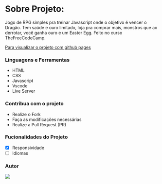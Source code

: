 # Sobre Projeto:

Jogo de RPG simples pra treinar Javascript onde o objetivo é vencer o Dragão. Tem saúde e ouro limitado, loja pra comprar mais, monstros que ao derrotar, você ganha ouro e um Easter Egg. Feito no curso TheFreeCodeCamp.

[Para visualizar o projeto com github pages](https://drean41.github.io/RPG-Dragon-Repeller/)

### Linguagens e Ferramentas

- HTML
- CSS
- Javascript
- Vscode
- Live Server

### Contribua com o projeto

- Realize o Fork
- Faça as modificações necessárias
- Realize a Pull Request (PR)

### Fucionalidades do Projeto

- [x] Responsividade
- [ ] Idiomas

### Autor

<a href="https://github.com/drean41">
<img src="https://github.com/drean41.png?size=70" />
</a>
